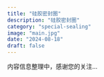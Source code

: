 ```yaml
---
title: "硅胶密封圈"
description: "硅胶密封圈"
category: "special-sealing"
image: "main.jpg"
date: "2024-08-18"
draft: false
---
```


内容信息整理中，感谢您的关注...